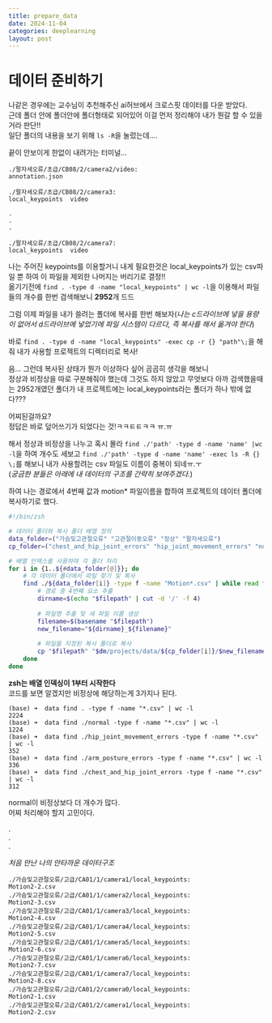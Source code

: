 ```yaml
---
title: prepare_data
date: 2024-11-04
categories: deeplearning
layout: post
---
```

# 데이터 준비하기
나같은 경우에는 교수님이 추천해주신 ai허브에서 크로스핏 데이터를 다운 받았다.  
근데 폴더 안에 폴더안에 폴더형태로 되어있어 이걸 먼저 정리해야 내가 뭔갈 할 수 있을거라 판단!!  
일단 폴더의 내용을 보기 위해 `ls -R`을 눌렀는데....  

끝이 안보이게 한없이 내려가는 터미널... 

```
./팔자세오류/초급/CB08/2/camera2/video:
annotation.json

./팔자세오류/초급/CB08/2/camera3:
local_keypoints  video

.
.
.

./팔자세오류/초급/CB08/2/camera7:
local_keypoints  video
```
나는 주어진 keypoints를 이용할거니 내게 필요한것은 local_keypoints가 있는 csv파일 뿐 하여 이 파일을 제외한 나머지는 버리기로 결정!!  
옮기기전에 `find . -type d -name "local_keypoints" | wc -l`을 이용해서 파일들의 개수를 한번 검색해보니 **2952**개 드드  

그럼 이제 파일을 내가 쓸려는 폴더에 복사를 한번 해보자(*나는 c드라이브에 넣을 용량이 없어서 d드라이브에 넣었기에 파일 시스템이 다르다, 즉 복사를 해서 옮겨야 한다*)

바로 `find . -type d -name "local_keypoints" -exec cp -r {} "path"\;`을 해줘 내가 사용할 프로젝트의 디렉터리로 복사!  

음... 그런데 복사된 상태가 뭔가 이상하다 싶어 곰곰히 생각을 해보니  
정상과 비정상을 따로 구분해줘야 했는데 그것도 하지 않았고 무엇보다 아까 검색했을때는 2952개였던 폴더가 내 프로젝트에는 local_keypoints라는 폴더가 하나 밖에 없다???  

어찌된걸까요?  
정답은 바로 덮어쓰기가 되었다는 것!ㅋㅋㅌㅌㅋㅋ ㅠ.ㅠ  

해서 정상과 비정상을 나누고 혹시 몰라 `find ./'path' -type d -name 'name' |wc -l`을 하여 개수도 세보고 `find ./'path' -type d -name 'name' -exec ls -R {} \;`를 해보니 내가 사용할려는 csv 파일도 이름이 중복이 되네ㅠ.ㅜ  
(*궁금한 분들은 아래에 내 데이터의 구조를 간략히 보여주겠다.*)  

하여 나는 경로에서 4번째 값과 motion* 파일이름을 합하여 프로젝트의 데이터 폴더에 복사하기로 했다.  
```zsh
#!/bin/zsh

# 데이터 폴더와 복사 폴더 배열 정의
data_folder=("가슴및고관절오류" "고관절이동오류" "정상" "팔자세오류")
cp_folder=("chest_and_hip_joint_errors" "hip_joint_movement_errors" "normal" "arm_posture_errors")

# 배열 인덱스를 사용하여 각 폴더 처리
for i in {1..${#data_folder[@]}}; do
    # 각 데이터 폴더에서 파일 찾기 및 복사
    find ./${data_folder[i]} -type f -name "Motion*.csv" | while read filepath; do
        # 경로 중 4번째 요소 추출
        dirname=$(echo "$filepath" | cut -d '/' -f 4)
        
        # 파일명 추출 및 새 파일 이름 생성
        filename=$(basename "$filepath")
        new_filename="${dirname}_${filename}"
        
        # 파일을 지정된 복사 폴더로 복사
        cp "$filepath" "$dm/projects/data/${cp_folder[i]}/$new_filename"
    done
done

```
**zsh는 배열 인덱싱이 1부터 시작한다**  
코드를 보면 알겠지만 비정상에 해당하는게 3가지나 된다.  
```
(base) ➜  data find . -type f -name "*.csv" | wc -l
2224
(base) ➜  data find ./normal -type f -name "*.csv" | wc -l
1224
(base) ➜  data find ./hip_joint_movement_errors -type f -name "*.csv" | wc -l
352
(base) ➜  data find ./arm_posture_errors -type f -name "*.csv" | wc -l
336
(base) ➜  data find ./chest_and_hip_joint_errors -type f -name "*.csv" | wc -l
312
```
normal이 비정상보다 더 개수가 많다.  
어찌 처리해야 할지 고민이다.  


.  
.  
.  

*처음 만난 나의 안타까운 데이터구조*
```
./가슴및고관절오류/고급/CA01/1/camera1/local_keypoints:
Motion2-2.csv
./가슴및고관절오류/고급/CA01/1/camera2/local_keypoints:
Motion2-3.csv
./가슴및고관절오류/고급/CA01/1/camera3/local_keypoints:
Motion2-4.csv
./가슴및고관절오류/고급/CA01/1/camera4/local_keypoints:
Motion2-5.csv
./가슴및고관절오류/고급/CA01/1/camera5/local_keypoints:
Motion2-6.csv
./가슴및고관절오류/고급/CA01/1/camera6/local_keypoints:
Motion2-7.csv
./가슴및고관절오류/고급/CA01/1/camera7/local_keypoints:
Motion2-8.csv
./가슴및고관절오류/고급/CA01/2/camera0/local_keypoints:
Motion2-1.csv
./가슴및고관절오류/고급/CA01/2/camera1/local_keypoints:
Motion2-2.csv
```